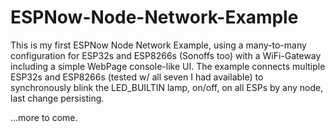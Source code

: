 # ESPNow-Node-Network-Example
This is my first ESPNow Node Network Example, using a many-to-many configuration for ESP32s and ESP8266s (Sonoffs too) with a WiFi-Gateway including a simple WebPage console-like UI. The example connects multiple ESP32s and ESP8266s (tested w/ all seven I had available) to synchronously blink the LED_BUILTIN lamp, on/off, on all ESPs by any node, last change persisting.

...more to come.
